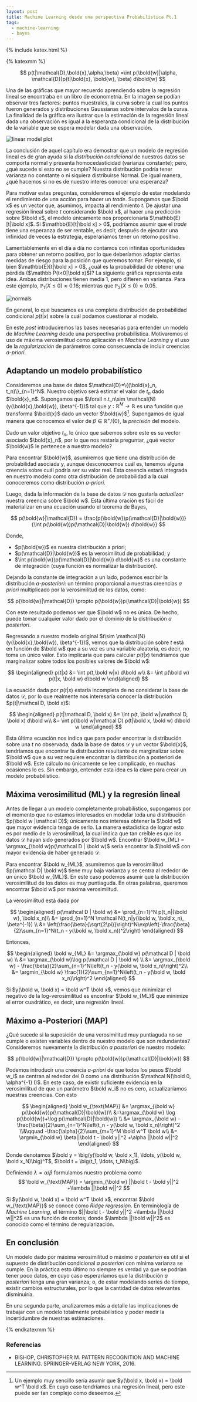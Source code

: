```yaml
---
layout: post
title: Machine Learning desde una perspectiva Probabilística Pt.1
tags:
  - machine-learning
  - bayes
---
```

{% include katex.html %}

{% katexmm %}

$$
	p(t|\mathcal{D},\bold{x},\alpha,\beta) =\int p(\bold{w}|\alpha, \mathcal{D})p(t|\bold{x}, \bold{w}, \beta) d\bold{w}
$$

Una de las gráficas que mayor recuerdo aprendiendo sobre la regresión lineal  se encontraba en un libro de econometría. En la imagen se podían observar tres factores: puntos muestrales, la curva sobre la cual los puntos fueron generados y distribuciones Gaussianas sobre intervalos de la curva. La finalidad de la gráfica era ilustrar que la estimación de la regresión lineal dada una observación es igual a la esperanza condicional de la distribución de la variable que se espera modelar dada una observación.

![linear model plot](https://i.imgur.com/7rDEvQp.png)


La conclusión de aquel capítulo era demostrar que un modelo de regresión lineal es de gran ayuda si la *distribución condicional* de nuestros datos se comporta normal y presenta homocedasticidad (varianza constante); pero, ¿qué sucede si esto no se cumple? Nuestra distribución podría tener varianza no constante o ni siquiera distribuirse Normal. De igual manera, ¿qué hacemos si no es de nuestro interés conocer una esperanza?

Para motivar estas preguntas, consideremos el ejemplo de estar modelando el rendimiento de una acción para hacer un *trade*. Supongamos que $\bold x$ es un vector que, asumimos, impacta al rendimiento $t$. De ajustar una regresión lineal sobre $t$ considerando $\bold x$, al hacer una predicción sobre $\bold x$, el modelo únicamente nos proporcionaría $\mathbb{E}[t|\bold x]$. Si $\mathbb{E}[t|\bold x] > 0$, podríamos asumir que el _trade_ tiene una esperanza de ser rentable, es decir, después de ejecutar una infinidad de veces la estrategia, esperaríamos tener un retorno positivo. 

Lamentablemente en el día a día no contamos con infinitas oportunidades para obtener un retorno positivo, por lo que deberíamos adoptar ciertas medidas de riesgo para la posición que queremos tomar. Por ejemplo, si bien $\mathbb{E}[t|\bold x] > 0$, ¿cuál es la probabilidad de obtener una pérdida ($\mathbb P(t<0|\bold x)$)? La siguiente gráfica representa esta idea. Ambas distribuciones tienen media 1, pero difieren en varianza. Para este ejemplo, $\mathbb{P}_1(X \leq 0) \approx 0.16$; mientras que $\mathbb	{P}_2(X \leq 0) \approx 0.05$.

![normals](https://i.imgur.com/1Ee6RSx.png)

En general, lo que buscamos es una completa distribución de probabilidad condicional $p(t|x)$ sobre la cuál podamos cuestionar al modelo.

En este *post*  introduciremos las bases necesarias para entender un modelo de _Machine Learning_ desde una perspectiva probabilística. Motivaremos el uso de máxima verosimilitud como aplicación en *Machine Learning* y el uso de la _regularización_ de parámetros como consecuencia de incluir creencias _a-priori_.

## Adaptando un modelo probabilístico

Consideremos una base de datos $\mathcal{D}=\{(\bold{x}_n, t_n)\}_{n=1}^N$. Nuestro objetivo será estimar el valor de $t_n$ dado $\bold{x}_n$. Supongamos que $\forall n.t_n\sim \mathcal{N}(y(\bold{x},\bold{w}), \beta^{-1})$ tal que $y: \mathbb{R}^M\to\mathbb{R}$ es una función que transforma $\bold{x}$ dado un vector $\bold{w}$[^1].  Supongamos de igual manera que conocemos el valor de $\beta\in\mathbb{R}^+ / \{0\}$, la *precisión* del modelo.

[^1]: Un ejemplo muy sencillo sería asumir que $y(\bold x, \bold x) = \bold w^T \bold x$. En cuyo caso tendríamos una regresión lineal, pero este puede ser tan complejo como deseemos.

Dado un valor objetivo $t_n$, lo único que sabemos sobre este es su vector asociado $\bold{x}_n$, por lo que nos restaría preguntar, ¿qué vector $\bold{w}$ le pertenece a nuestro modelo?

Para encontrar $\bold{w}$, asumiremos que tiene una distribución de probabilidad asociada y, aunque desconocemos cuál es, tenemos alguna creencia sobre cuál podría ser su valor real. Esta creencia estará integrada en nuestro modelo como otra distribución de probabilidad a la cual conoceremos como distribución *a-priori*.

Luego, dada la información de la base de datos $\mathcal D$ nos gustaría *actualizar* nuestra creencia sobre $\bold w$.  Esta última oración es fácil de materializar en una ecuación usando el teorema de Bayes,

$$
	p(\bold{w}|\mathcal{D}) = \frac{p(\bold{w})p(\mathcal{D}|\bold{w})}{\int p(\bold{w})p(\mathcal{D}|\bold{w}) d\bold{w}}
$$

Donde,
* $p(\bold{w})$ es nuestra distribución a priori;
* $p(\mathcal{D}|\bold{w})$ es la verosimilitud de probabilidad; y
* $\int p(\bold{w})p(\mathcal{D}|\bold{w}) d\bold{w}$ es una constante de integración (cuya función es normalizar la distribución).

Dejando la constante de integración a un lado, podemos escribir la distribución *a-posteriori*: un término proporcional a nuestras creencias *a priori* multiplicado por la verosimilitud de los datos, como:

$$
	p(\bold{w}|\mathcal{D}) \propto p(\bold{w})p(\mathcal{D}|\bold{w})
$$

Con este resultado podemos ver que $\bold w$ no es única. De hecho, puede tomar cualquier valor dado por el dominio de la distribución *a posteriori*.

Regresando a nuestro modelo original $t\sim \mathcal{N}(y(\bold{x},\bold{w}), \beta^{-1})$, vemos que la distribución sobre $t$ está en función de $\bold w$ que a su vez es una variable aleatoria, es decir, no toma un único valor. Esto implicaría que para calcular $p(t|x)$ tendríamos que marginalizar sobre todos los posibles valores de $\bold w$:

$$
\begin{aligned}
	p(t|x) &= \int p(t,\bold w|x) d\bold w\\
	&= \int p(\bold w) p(t|x, \bold w) d\bold w
\end{aligned}
$$

La ecuación dada por $p(t|x)$ estaría incompleta de no considerar la base de datos $\mathcal D$, por lo que realmente nos interesaría conocer la distribución $p(t|\mathcal D, \bold x)$:

$$
\begin{aligned}
	p(t|\mathcal D, \bold x) &= \int p(t, \bold w|\mathcal D, \bold x) d\bold w\\
	&= \int p(\bold w|\mathcal D) p(t|\bold x, \bold w) d\bold w
\end{aligned}
$$

Esta última ecuación nos indica que para poder encontrar la distribución sobre una $t$ no observada, dada la base de datos $\mathcal D$ y un vector $\bold{x}$, tendríamos que encontrar la distribución resultante de marginalizar sobre $\bold w$ que a su vez requiere encontrar la distribución a posteriori de $\bold w$. Este cálculo no únicamente se lee complicado, en muchas ocasiones lo es. Sin embargo, entender esta idea es la clave para crear un modelo probabilístico.

## Máxima verosimilitud (ML) y la regresión lineal
Antes de llegar a un modelo completamente probabilístico, supongamos por el momento que no estamos interesados en modelar toda una distribución $p(\bold w |\mathcal D)$; únicamente nos interesa obtener la $\bold w$ que mayor evidencia tenga de serlo. La manera estadística de lograr esto es por medio de la verosimilitud, la cual indica que tan creíble es que los datos $\mathcal D$ hayan sido generados por $\bold w$. Encontrar $\bold w_{ML} = \argmax_{\bold w}p(\mathcal D | \bold w)$  sería encontrar la $\bold w$ con mayor evidencia de haber generado $\mathcal D$.

Para encontrar $\bold w_{ML}$, asumiremos que la verosimilitud $p(\mathcal D| \bold w)$ tiene muy baja varianza y se centra al rededor de un único $\bold w_{ML}$. En este caso podemos asumir que la distribución verosimilitud de los datos es muy puntiaguda. En otras palabras, queremos encontrar $\bold w$ por máxima verosimiltud.

La verosimilitud está dada por

$$
\begin{aligned}
p(\mathcal D | \bold w) &= \prod_{n=1}^N p(t_n|{\bold w}, \bold x_n)\\
&= \prod_{n=1}^N \mathcal N(t_n|y(\bold w, \bold x_n), \beta^{-1}) \\
&= \left(\frac{\beta}{\sqrt{2\pi}}\right)^N\exp\left(-\frac{\beta}{2}\sum_{n=1}^N(t_n - y(\bold w, \bold x_n))^2\right)
\end{aligned}
$$

Entonces,

$$
\begin{aligned}
\bold w_{ML} &= \argmax_{\bold w} p(\mathcal D | \bold w) \\
&= \argmax_{\bold w}\log p(\mathcal D | \bold w) \\
&= \argmax_{\bold w} - \frac{\beta}{2}\sum_{n=1}^N\left(t_n - y(\bold w, \bold x_n)\right)^2\\
&= \argmin_{\bold w}  \frac{1}{2}\sum_{n=1}^N\left(t_n - y(\bold w, \bold x_n)\right)^2
\end{aligned}
$$

Si $y(\bold w, \bold x) = \bold w^T \bold x$, vemos que minimizar el negativo de la log-verosimilitud es encontrar  $\bold w_{ML}$ que minimize el error cuadrático, es decir, una regresión lineal.

## Máximo a-Posteriori (MAP)
¿Qué sucede si la suposición de una verosimilitud muy puntiaguda no se cumple o existen variables dentro de nuestro modelo que son redundantes? Consideremos nuevamente la distribución *a posteriori* de nuestro modelo:

$$
	p(\bold{w}|\mathcal{D}) \propto p(\bold{w})p(\mathcal{D}|\bold{w})
$$

Podemos introducir una creencia *a-priori* de que todos los pesos $\bold  w_i$ se centran al rededor del $0$ como una distribución $\mathcal N(\bold 0, \alpha^{-1} I)$. En este caso, de existir suficiente evidencia en la verosimilitud de que un parámetro $\bold w_i$ no es cero, actualizaríamos nuestras creencias. Con esto

$$
\begin{aligned}
\bold w_{\text{MAP}} &= \argmax_{\bold w} p(\bold{w})p(\mathcal{D}|\bold{w})\\
&=\argmax_{\bold w} \log p(\bold{w})+\log p(\mathcal{D}|\bold{w}) \\
&= \argmax_{\bold w} - \frac{\beta}{2}\sum_{n=1}^N\left(t_n - y(\bold w, \bold x_n)\right)^2 \\&\qquad -\frac{\alpha}{2}\sum_{m=1}^M \bold w^T \bold w\\
&= \argmin_{\bold w}  \beta||\bold t - \bold y||^2  +\alpha ||\bold w||^2
\end{aligned}
$$

Donde denotamos $\bold y = \big(y(\bold w, \bold x_1), \ldots, y(\bold w, \bold x_N)\big)^T$, $\bold t = \big(t_1, \ldots, t_N\big)$.

Definiendo $\lambda = \alpha/\beta$ formulamos  nuestro problema como
$$
	\bold w_{\text{MAP}} = \argmin_{\bold w}  ||\bold t - \bold y||^2  +\lambda ||\bold w||^2
$$

Si $y(\bold w, \bold x) = \bold w^T \bold x$, encontrar $\bold w_{\text{MAP}}$ se conoce como *Ridge regression*. En terminología de *Machine Learning*, el término $||\bold t - \bold y||^2  +\lambda ||\bold w||^2$ es una función de costos; donde $\lambda ||\bold w||^2$ es conocido como el término de regularización.

## En conclusión
Un modelo dado por máxima verosimilitud o máximo *a posteriori* es útil si el supuesto de distribución condicional *a posteriori* con mínima varianza se cumple. En la práctica esto último no siempre es verdad ya que se podrían tener poco datos, en cuyo caso esperaríamos que la distribución *a posteriori* tenga una gran varianza; o, de estar modelando seríes de tiempo, existir cambios estructurales, por lo que la cantidad de datos relevantes disminuiría.

En una segunda parte, analizaremos más a detalle las implicaciones de trabajar con un modelo totalmente probabilístico y poder medir la incertidumbre de nuestras estimaciones.

{% endkatexmm %}

### Referencias
* BISHOP, CHRISTOPHER M. PATTERN RECOGNITION AND MACHINE LEARNING. SPRINGER-VERLAG NEW YORK, 2016.
